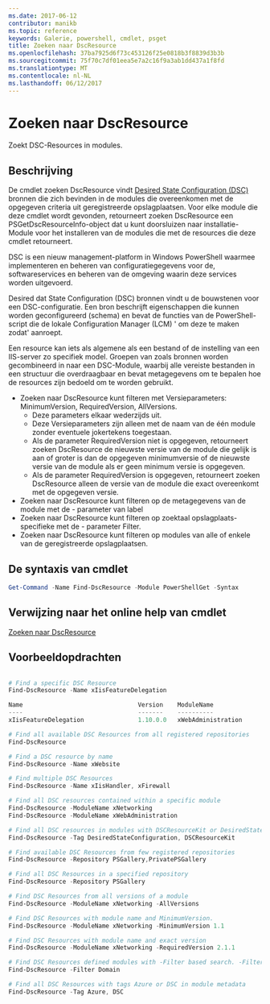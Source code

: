 ```yaml
---
ms.date: 2017-06-12
contributor: manikb
ms.topic: reference
keywords: Galerie, powershell, cmdlet, psget
title: Zoeken naar DscResource
ms.openlocfilehash: 37ba7925d6f73c453126f25e0818b3f8839d3b3b
ms.sourcegitcommit: 75f70c7df01eea5e7a2c16f9a3ab1dd437a1f8fd
ms.translationtype: MT
ms.contentlocale: nl-NL
ms.lasthandoff: 06/12/2017
---
```

# <a name="find-dscresource"></a>Zoeken naar DscResource

Zoekt DSC-Resources in modules.

## <a name="description"></a>Beschrijving

De cmdlet zoeken DscResource vindt [Desired State Configuration (DSC)](https://msdn.microsoft.com/en-us/PowerShell/dsc/overview) bronnen die zich bevinden in de modules die overeenkomen met de opgegeven criteria uit geregistreerde opslagplaatsen.
Voor elke module die deze cmdlet wordt gevonden, retourneert zoeken DscResource een PSGetDscResourceInfo-object dat u kunt doorsluizen naar installatie-Module voor het installeren van de modules die met de resources die deze cmdlet retourneert.

DSC is een nieuw management-platform in Windows PowerShell waarmee implementeren en beheren van configuratiegegevens voor de, softwareservices en beheren van de omgeving waarin deze services worden uitgevoerd.

Desired dat State Configuration (DSC) bronnen vindt u de bouwstenen voor een DSC-configuratie. Een bron beschrijft eigenschappen die kunnen worden geconfigureerd (schema) en bevat de functies van de PowerShell-script die de lokale Configuration Manager (LCM) ' om deze te maken zodat' aanroept.

Een resource kan iets als algemene als een bestand of de instelling van een IIS-server zo specifiek model. Groepen van zoals bronnen worden gecombineerd in naar een DSC-Module, waarbij alle vereiste bestanden in een structuur die overdraagbaar en bevat metagegevens om te bepalen hoe de resources zijn bedoeld om te worden gebruikt.

- Zoeken naar DscResource kunt filteren met Versieparameters: MinimumVersion, RequiredVersion, AllVersions.
  - Deze parameters elkaar wederzijds uit.
  - Deze Versieparameters zijn alleen met de naam van de één module zonder eventuele jokertekens toegestaan.
  - Als de parameter RequiredVersion niet is opgegeven, retourneert zoeken DscResource de nieuwste versie van de module die gelijk is aan of groter is dan de opgegeven minimumversie of de nieuwste versie van de module als er geen minimum versie is opgegeven.
  - Als de parameter RequiredVersion is opgegeven, retourneert zoeken DscResource alleen de versie van de module die exact overeenkomt met de opgegeven versie.
- Zoeken naar DscResource kunt filteren op de metagegevens van de module met de - parameter van label
- Zoeken naar DscResource kunt filteren op zoektaal opslagplaats-specifieke met de - parameter Filter.
- Zoeken naar DscResource kunt filteren op modules van alle of enkele van de geregistreerde opslagplaatsen.

## <a name="cmdlet-syntax"></a>De syntaxis van cmdlet
```powershell
Get-Command -Name Find-DscResource -Module PowerShellGet -Syntax
```

## <a name="cmdlet-online-help-reference"></a>Verwijzing naar het online help van cmdlet

[Zoeken naar DscResource](http://go.microsoft.com/fwlink/?LinkId=517196)

## <a name="example-commands"></a>Voorbeeldopdrachten
```powershell

# Find a specific DSC Resource
Find-DscResource -Name xIisFeatureDelegation

Name                                Version    ModuleName                          Repository
----                                -------    ----------                          ----------
xIisFeatureDelegation               1.10.0.0   xWebAdministration                  PSGallery

# Find all available DSC Resources from all registered repositories
Find-DscResource

# Find a DSC resource by name
Find-DscResource -Name xWebsite

# Find multiple DSC Resources
Find-DscResource -Name xIisHandler, xFirewall

# Find all DSC resources contained within a specific module
Find-DscResource -ModuleName xNetworking
Find-DscResource -ModuleName xWebAdministration

# Find all DSC resources in modules with DSCResourceKit or DesiredStateConfiguration
Find-DscResource -Tag DesiredStateConfiguration, DSCResourceKit

# Find available DSC Resources from few registered repositories
Find-DscResource -Repository PSGallery,PrivatePSGallery

# Find all DSC Resources in a specified repository
Find-DscResource -Repository PSGallery

# Find DSC Resources from all versions of a module
Find-DscResource -ModuleName xNetworking -AllVersions

# Find DSC Resources with module name and MinimumVersion.
Find-DscResource -ModuleName xNetworking -MinimumVersion 1.1

# Find DSC Resources with module name and exact version
Find-DscResource -ModuleName xNetworking -RequiredVersion 2.1.1

# Find DSC Resources defined modules with -Filter based search. -Filter searches in description and module names
Find-DscResource -Filter Domain

# Find all DSC Resources with tags Azure or DSC in module metadata
Find-DscResource -Tag Azure, DSC

```

